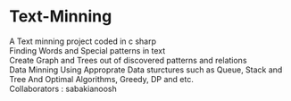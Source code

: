 # Text-Minning
A Text minning project coded in c sharp <br/>
Finding Words and Special patterns in text <br/>
Create Graph and Trees out of discovered patterns and relations <br/>
Data Minning Using Approprate Data sturctures such as Queue, Stack and Tree And Optimal Algorithms, Greedy, DP and etc. <br/>
Collaborators : sabakianoosh
